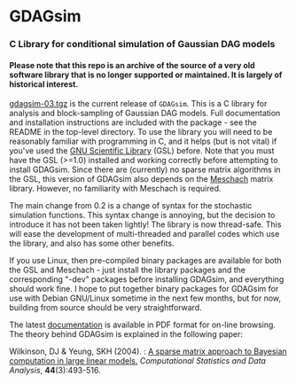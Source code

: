 GDAGsim
=======

### C Library for conditional simulation of Gaussian DAG models

#### Please note that this repo is an archive of the source of a very old software library that is no longer supported or maintained. It is largely of historical interest.

[gdagsim-03.tgz](gdagsim-03.tgz) is the current release of `GDAGsim`.
This is a C library for analysis and block-sampling of Gaussian DAG
models. Full documentation and installation instructions are included
with the package - see the README in the top-level directory. To use the
library you will need to be reasonably familiar with programming in C,
and it helps (but is not vital) if you\'ve used the [GNU Scientific
Library](https://www.gnu.org/software/gsl/) (GSL) before. Note that you
must have the GSL (\>=1.0) installed and working correctly before
attempting to install GDAGsim. Since there are (currently) no sparse
matrix algorithms in the GSL, this version of GDAGsim also depends on
the [Meschach](http://homepage.divms.uiowa.edu/~dstewart/meschach/)
matrix library. However, no familiarity with Meschach is required.

The main change from 0.2 is a change of syntax for the stochastic
simulation functions. This syntax change is annoying, but the decision
to introduce it has not been taken lightly! The library is now
thread-safe. This will ease the development of multi-threaded and
parallel codes which use the library, and also has some other benefits.

If you use Linux, then pre-compiled binary packages are available for
both the GSL and Meschach - just install the library packages and the
corresponding \"-dev\" packages before installing GDAGsim, and
everything should work fine. I hope to put together binary packages for
GDAGsim for use with Debian GNU/Linux sometime in the next few months,
but for now, building from source should be very straightforward.

The latest [documentation](Doc/gdag.pdf) is available in PDF format for
on-line browsing. The theory behind GDAGsim is explained in the
following paper:

Wilkinson, DJ & Yeung, SKH (2004).
:   [A sparse matrix approach to Bayesian computation in large linear
    models.](http://dx.doi.org/10.1016/S0167-9473(02)00252-9)
    *Computational Statistics and Data Analysis*, **44**(3):493-516.
